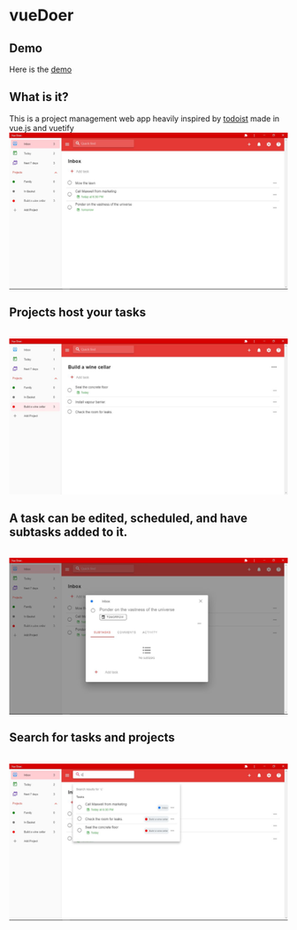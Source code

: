# vueDoer

## Demo
Here is the [demo](https://enockdizraeli.github.io/vueDoer/#/inbox)

## What is it?
This is a project management web app heavily inspired by [todoist](https://www.todoist.com) made in vue.js and vuetify
<br/><img align="center" src="https://github.com/EnockDizraeli/vueDoer/raw/main/screenshots/inbox.JPG" alt="Inbox Page"></a>

## Projects host your tasks
<br/><img align="center" src="https://github.com/EnockDizraeli/vueDoer/raw/main/screenshots/project.JPG" alt="Project Page"></a>

## A task can be edited, scheduled, and have subtasks added to it.
<br/><img align="center" src="https://github.com/EnockDizraeli/vueDoer/raw/main/screenshots/task.JPG" alt="Task Page"></a>

## Search for tasks and projects
<br/><img align="center" src="https://github.com/EnockDizraeli/vueDoer/raw/main/screenshots/search.JPG" alt="Search"></a>
